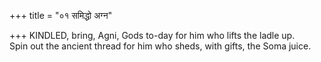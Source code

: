 +++
title = "०१ समिद्धो अग्न"

+++
KINDLED, bring, Agni, Gods to-day for him who lifts the ladle up.  
     Spin out the ancient thread for him who sheds, with gifts, the Soma juice.